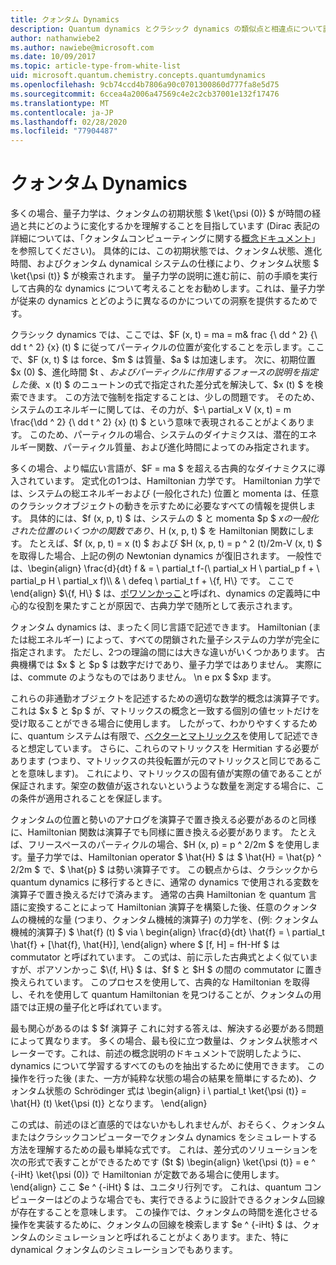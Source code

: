 ```yaml
---
title: クォンタム Dynamics
description: Quantum dynamics とクラシック dynamics の類似点と相違点について説明します。
author: nathanwiebe2
ms.author: nawiebe@microsoft.com
ms.date: 10/09/2017
ms.topic: article-type-from-white-list
uid: microsoft.quantum.chemistry.concepts.quantumdynamics
ms.openlocfilehash: 9cb74ccd4b7806a90c0701300860d777fa8e5d75
ms.sourcegitcommit: 6ccea4a2006a47569c4e2c2cb37001e132f17476
ms.translationtype: MT
ms.contentlocale: ja-JP
ms.lasthandoff: 02/28/2020
ms.locfileid: "77904487"
---
```

# <a name="quantum-dynamics"></a>クォンタム Dynamics

多くの場合、量子力学は、クォンタムの初期状態 $ \ket{\psi (0)} $ が時間の経過と共にどのように変化するかを理解することを目指しています (Dirac 表記の詳細については、「クォンタムコンピューティングに関する[概念ドキュメント](xref:microsoft.quantum.concepts.dirac)」を参照してください)。
具体的には、この初期状態では、クォンタム状態、進化時間、およびクォンタム dynamical システムの仕様により、クォンタム状態 $ \ket{\psi (t)} $ が検索されます。
量子力学の説明に進む前に、前の手順を実行して古典的な dynamics について考えることをお勧めします。これは、量子力学が従来の dynamics とどのように異なるのかについての洞察を提供するためです。

クラシック dynamics では、ここでは、$F (x, t) = ma = m& frac {\ dd ^ 2} {\ dd t ^ 2} {x} (t) $ に従ってパーティクルの位置が変化することを示します。ここで、$F (x, t) $ は force、$m $ は質量、$a $ は加速します。
次に、初期位置 $x (0) $、進化時間 $t $、およびパーティクルに作用するフォースの説明を指定した後、$x (t) $ のニュートンの式で指定された差分式を解決して、$x (t) $ を検索できます。
この方法で強制を指定することは、少しの問題です。
そのため、システムのエネルギーに関しては、その力が、$-\ partial_x V (x, t) = m \frac{\dd ^ 2} {\ dd t ^ 2} {x} (t) $ という意味で表現されることがよくあります。
このため、パーティクルの場合、システムのダイナミクスは、潜在的エネルギー関数、パーティクル質量、および進化時間によってのみ指定されます。

多くの場合、より幅広い言語が、$F = ma $ を超える古典的なダイナミクスに導入されています。
定式化の1つは、Hamiltonian 力学です。
Hamiltonian 力学では、システムの総エネルギーおよび (一般化された) 位置と momenta は、任意のクラシックオブジェクトの動きを示すために必要なすべての情報を提供します。
具体的には、$f (x, p, t) $ は、システムの $ と momenta $p $ $x の一般化された位置のいくつかの関数であり、$H (x, p, t) $ を Hamiltonian 関数にします。
たとえば、$f (x, p, t) = x (t) $ および $H (x, p, t) = p ^ 2 (t)/2m-V (x, t) $ を取得した場合、上記の例の Newtonian dynamics が復旧されます。
一般性では、\begin{align} \frac{d}{dt} f & = \ partial_t f-(\ partial_x H \ partial_p f + \ partial_p H \ partial_x f)\\\\ & \ defeq \ partial_t f + \\{f, H\\} です。
ここで \end{align} $\\{f, H\\} $ は、[ポワソンかっこ](https://en.wikipedia.org/wiki/Poisson_bracket)と呼ばれ、dynamics の定義時に中心的な役割を果たすことが原因で、古典力学で随所として表示されます。

クォンタム dynamics は、まったく同じ言語で記述できます。
Hamiltonian (または総エネルギー) によって、すべての閉鎖された量子システムの力学が完全に指定されます。
ただし、2つの理論の間には大きな違いがいくつかあります。
古典機構では $x $ と $p $ は数字だけであり、量子力学ではありません。
実際には、commute のようなものではありません。 \n e px $ $xp ます。

これらの非通勤オブジェクトを記述するための適切な数学的概念は演算子です。これは $x $ と $p $ が、マトリックスの概念と一致する個別の値セットだけを受け取ることができる場合に使用します。
したがって、わかりやすくするために、quantum システムは有限で、[ベクターとマトリックス](xref:microsoft.quantum.concepts.vectors)を使用して記述できると想定しています。
さらに、これらのマトリックスを Hermitian する必要があります (つまり、マトリックスの共役転置が元のマトリックスと同じであることを意味します)。
これにより、マトリックスの固有値が実際の値であることが保証されます。架空の数値が返されないというような数量を測定する場合に、この条件が適用されることを保証します。

クォンタムの位置と勢いのアナログを演算子で置き換える必要があるのと同様に、Hamiltonian 関数は演算子でも同様に置き換える必要があります。
たとえば、フリースペースのパーティクルの場合、$H (x, p) = p ^ 2/2m $ を使用します。量子力学では、Hamiltonian operator $ \hat{H} $ は $ \hat{H} = \hat{p} ^ 2/2m $ で、$ \hat{p} $ は勢い演算子です。
この観点からは、クラシックから quantum dynamics に移行するときに、通常の dynamics で使用される変数を演算子で置き換えるだけで済みます。
通常の古典 Hamiltonian を quantum 言語に変換することによって Hamiltonian 演算子を構築した後、任意のクォンタムの機械的な量 (つまり、クォンタム機械的演算子) の力学を、(例: クォンタム機械的演算子) $ \hat{f} (t) $ via \ begin{align} \frac{d}{dt} \hat{f} = \ partial_t \hat{f} + [\hat{f}, \hat{H}], \end{align} where $ [f, H] = fH-Hf $ は commutator と呼ばれています。
この式は、前に示した古典式とよく似ていますが、ポアソンかっこ $\\{f, H\\} $ は、$f $ と $H $ の間の commutator に置き換えられています。
このプロセスを使用して、古典的な Hamiltonian を取得し、それを使用して quantum Hamiltonian を見つけることが、クォンタムの用語では正規の量子化と呼ばれています。

最も関心があるのは $ $f 演算子  これに対する答えは、解決する必要がある問題によって異なります。
多くの場合、最も役に立つ数量は、クォンタム状態オペレーターです。これは、前述の概念説明のドキュメントで説明したように、dynamics について学習するすべてのものを抽出するために使用できます。
この操作を行った後 (また、一方が純粋な状態の場合の結果を簡単にするため)、クォンタム状態の Schrödinger 式は \begin{align} i \ partial_t \ket{\psi (t)} = \hat{H} (t) \ket{\psi (t)} となります。
\end{align}

この式は、前述のほど直感的ではないかもしれませんが、おそらく、クォンタムまたはクラシックコンピューターでクォンタム dynamics をシミュレートする方法を理解するための最も単純な式です。
これは、差分式のソリューションを次の形式で表すことができるためです ($t $) \begin{align} \ket{\psi (t)} = e ^ {-iHt} \ket{\psi (0)} で Hamiltonian が定数である場合に使用します。
\end{align} ここ $e ^ {-iHt} $ は、ユニタリ行列です。
これは、quantum コンピューターはどのような場合でも、実行できるように設計できるクォンタム回線が存在することを意味します。
この操作では、クォンタムの時間を進化させる操作を実装するために、クォンタムの回線を検索します $e ^ {-iHt} $ は、クォンタムのシミュレーションと呼ばれることがよくあります。また、特に dynamical クォンタムのシミュレーションでもあります。
